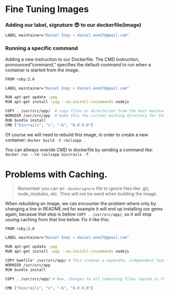 # Fine Tuning Images

### Adding our label, signature 😎 to our dockerfile(image)
```bash
LABEL maintainer="Daniel Enqz < daniel.enm17@gmail.com"
```

### Running a specific command 
Adding a new instruction to our Dockerfile. The CMD instruction, pronounced“command,” specifies the default command to run when a container is started from the image.

```bash
FROM ruby:2.6 

LABEL maintainer="Daniel Enqz < daniel.enm17@gmail.com"

RUN apt-get update -yqq                                 
RUN apt-get install -yqq --no-install-recommends nodejs 

COPY . /usr/src/app/  # copy files or directories from the host machine (your local system) into the Docker image.                               
WORKDIR /usr/src/app  # make this the current working directory for the image (line 8) so that we can execute Rails commands against the image from the correct directory.                                       
RUN bundle install
CMD ["bin/rails", "s", "-b", "0.0.0.0"]
```

Of course we will need to rebuild this image, in order to create a new container:
`docker build -t railsapp .`

You can allways overide CMD in dockerfile by sending a command like:
`docker run --rm railsapp bin/rails -T` 

# Problems with Caching.

> Remember you can an `.dockerignore` file to ignore files like .git, node_modules, etc. Thos will not be send when building the image.

When rebuilding an image, we can encounter the problem where only by changing a line in README.md for example it will end up installing our gems again, 
becasue that step is bellow `COPY . /usr/src/app/`, so it will stop usuing caching from that line below.
Fix it like this:
```bash
FROM ruby:2.6 

LABEL maintainer="Daniel Enqz < daniel.enm17@gmail.com"

RUN apt-get update -yqq                                 
RUN apt-get install -yqq --no-install-recommends nodejs 

COPY Gemfile* /usr/src/app/ # This creates a separate, independent layer. Docker’s cache for this layer will only be busted if either of these two files change.           
WORKDIR /usr/src/app                  
RUN bundle install

COPY . /usr/src/app/ # Now, changes to all remaining files copied in this step will only bust the cache at this instruction, which is after our gems have been installed—just what we want.

CMD ["bin/rails", "s", "-b", "0.0.0.0"]
```
     

